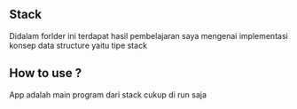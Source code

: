 ## Stack

Didalam forlder ini terdapat hasil pembelajaran saya mengenai implementasi konsep data structure yaitu tipe stack

## How to use ?

App adalah main program dari stack
cukup di run saja